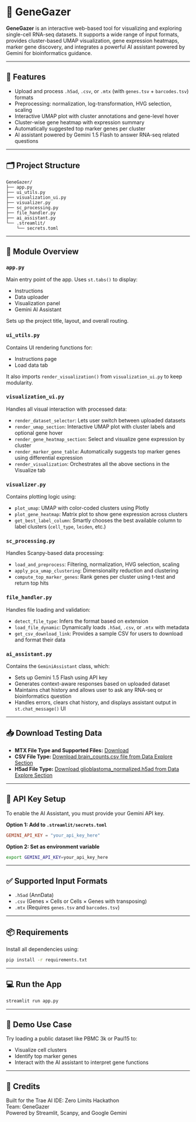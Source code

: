 # 🧬 GeneGazer

**GeneGazer** is an interactive web-based tool for visualizing and exploring single-cell RNA-seq datasets. It supports a wide range of input formats, provides cluster-based UMAP visualization, gene expression heatmaps, marker gene discovery, and integrates a powerful AI assistant powered by Gemini for bioinformatics guidance.

---

## 🚀 Features

- Upload and process `.h5ad`, `.csv`, or `.mtx` (with `genes.tsv` + `barcodes.tsv`) formats
- Preprocessing: normalization, log-transformation, HVG selection, scaling
- Interactive UMAP plot with cluster annotations and gene-level hover
- Cluster-wise gene heatmap with expression summary
- Automatically suggested top marker genes per cluster
- AI assistant powered by Gemini 1.5 Flash to answer RNA-seq related questions

---

## 🗂️ Project Structure

```
GeneGazer/
├── app.py
├── ui_utils.py
├── visualization_ui.py
├── visualizer.py
├── sc_processing.py
├── file_handler.py
├── ai_assistant.py
└── .streamlit/
    └── secrets.toml
```

---

## 📁 Module Overview

### `app.py`

Main entry point of the app. Uses `st.tabs()` to display:
- Instructions
- Data uploader
- Visualization panel
- Gemini AI Assistant

Sets up the project title, layout, and overall routing.

### `ui_utils.py`

Contains UI rendering functions for:
- Instructions page
- Load data tab

It also imports `render_visualization()` from `visualization_ui.py` to keep modularity.

### `visualization_ui.py`

Handles all visual interaction with processed data:
- `render_dataset_selector`: Lets user switch between uploaded datasets
- `render_umap_section`: Interactive UMAP plot with cluster labels and optional gene hover
- `render_gene_heatmap_section`: Select and visualize gene expression by cluster
- `render_marker_gene_table`: Automatically suggests top marker genes using differential expression
- `render_visualization`: Orchestrates all the above sections in the Visualize tab

### `visualizer.py`

Contains plotting logic using:
- `plot_umap`: UMAP with color-coded clusters using Plotly
- `plot_gene_heatmap`: Matrix plot to show gene expression across clusters
- `get_best_label_column`: Smartly chooses the best available column to label clusters (`cell_type`, `leiden`, etc.)

### `sc_processing.py`

Handles Scanpy-based data processing:
- `load_and_preprocess`: Filtering, normalization, HVG selection, scaling
- `apply_pca_umap_clustering`: Dimensionality reduction and clustering
- `compute_top_marker_genes`: Rank genes per cluster using t-test and return top hits

### `file_handler.py`

Handles file loading and validation:
- `detect_file_type`: Infers the format based on extension
- `load_file_dynamic`: Dynamically loads `.h5ad`, `.csv`, or `.mtx` with metadata
- `get_csv_download_link`: Provides a sample CSV for users to download and format their data

### `ai_assistant.py`

Contains the `GeminiAssistant` class, which:
- Sets up Gemini 1.5 Flash using API key
- Generates context-aware responses based on uploaded dataset
- Maintains chat history and allows user to ask any RNA-seq or bioinformatics question
- Handles errors, clears chat history, and displays assistant output in `st.chat_message()` UI

---

## 📥 Download Testing Data

- **MTX File Type and Supported Files:** [Download](https://www.ebi.ac.uk/gxa/sc/experiment/E-MTAB-10371/download/zip?fileType=normalised&accessKey=)
- **CSV File Type:** [Download brain_counts.csv file from Data Explore Section](https://www.kaggle.com/datasets/aayush9753/singlecell-rnaseq-data-from-mouse-brain?resource=download&select=brain_metadata.csv)
- **H5ad File Type:** [Download glioblastoma_normalized.h5ad from Data Explore Section](https://www.kaggle.com/datasets/aayush9753/singlecell-rnaseq-data-from-mouse-brain?resource=download&select=brain_metadata.csv)

---

## 🔐 API Key Setup

To enable the AI Assistant, you must provide your Gemini API key.

**Option 1: Add to `.streamlit/secrets.toml`**

```toml
GEMINI_API_KEY = "your_api_key_here"
```

**Option 2: Set as environment variable**

```bash
export GEMINI_API_KEY=your_api_key_here
```

---

## ✅ Supported Input Formats

- `.h5ad` (AnnData)
- `.csv` (Genes × Cells or Cells × Genes with transposing)
- `.mtx` (Requires `genes.tsv` and `barcodes.tsv`)

---

## 📦 Requirements

Install all dependencies using:

```bash
pip install -r requirements.txt
```

---

## 💻 Run the App

```bash
streamlit run app.py
```

---

## 🧪 Demo Use Case

Try loading a public dataset like PBMC 3k or Paul15 to:
- Visualize cell clusters
- Identify top marker genes
- Interact with the AI assistant to interpret gene functions

---

## 🙌 Credits

Built for the Trae AI IDE: Zero Limits Hackathon  
Team: GeneGazer  
Powered by Streamlit, Scanpy, and Google Gemini